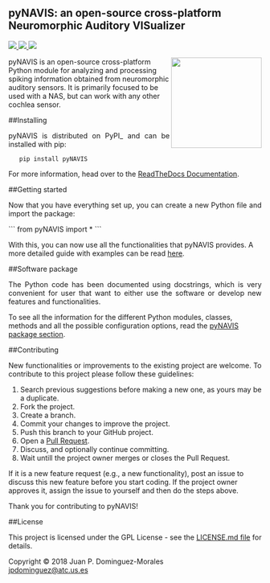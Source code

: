 ## pyNAVIS: an open-source cross-platform Neuromorphic Auditory VISualizer


<p>
<a href="http://www.gnu.org/licenses/gpl-3.0">
<img src="https://img.shields.io/badge/License-GPL%20v3-blue.svg"/>
</a>
<a href="https://pypi.python.org/pypi/pyNAVIS">
<img src="https://img.shields.io/pypi/v/pyNAVIS.svg"/>
</a>
<a href="https://pynavis.readthedocs.io/en/latest">
<img src="https://readthedocs.org/projects/pynavis/badge/?version=latest"/>
</a>
</p>



<p>
<img align="right" height="180" width="180"  src="https://github.com/jpdominguez/pyNAVIS/blob/master/images/wiki-images/pynavis_logo.png"/>
pyNAVIS is an open-source cross-platform Python module for analyzing and processing spiking information obtained from neuromorphic auditory sensors. It is primarily focused to be used with a NAS, but can work with any other cochlea sensor.</p>
</p>

##Installing

<p align="justify">
pyNAVIS is distributed on PyPI_ and can be installed with pip:
</p>

```
   pip install pyNAVIS
```

<p align="justify">
For more information, head over to the <a href="https://pynavis.readthedocs.io/en/latest/">ReadTheDocs Documentation</a>.
</p>

##Getting started

<p align="justify">
Now that you have everything set up, you can create a new Python file and import the package:
</p>
```
   from pyNAVIS import *
```

With this, you can now use all the functionalities that pyNAVIS provides. A more detailed guide with examples can be read <a href="https://pynavis.readthedocs.io/en/latest/Getting%20started.html">here</a>.


##Software package

<p align="justify">
The Python code has been documented using docstrings, which is very convenient for user that want to either use the software or develop new features and functionalities.

To see all the information for the different Python modules, classes, methods and all the possible configuration options, read the <a href="https://pynavis.readthedocs.io/en/latest/pyNAVIS.html">pyNAVIS package section</a>.

</p>



##Contributing

<p align="justify">
New functionalities or improvements to the existing project are welcome. To contribute to this project please follow these guidelines:
<ol align="justify">
<li> Search previous suggestions before making a new one, as yours may be a duplicate.</li>
<li> Fork the project.</li>
<li> Create a branch.</li>
<li> Commit your changes to improve the project.</li>
<li> Push this branch to your GitHub project.</li>
<li> Open a <a href="https://github.com/jpdominguez/pyNAVIS/pulls">Pull Request</a>.</li>
<li> Discuss, and optionally continue committing.</li>
<li> Wait untill the project owner merges or closes the Pull Request.</li>
</ol>
If it is a new feature request (e.g., a new functionality), post an issue to discuss this new feature before you start coding. If the project owner approves it, assign the issue to yourself and then do the steps above.
</p>
<p align="justify">
Thank you for contributing to pyNAVIS!
</p>



##License
<p align="justify">
This project is licensed under the GPL License - see the <a href="https://github.com/jpdominguez/pyNAVIS/blob/master/LICENSE">LICENSE.md file</a> for details.
</p>

<p align="justify">
Copyright © 2018 Juan P. Dominguez-Morales<br>  
<a href="mailto:jpdominguez@atc.us.es">jpdominguez@atc.us.es</a>
</p>